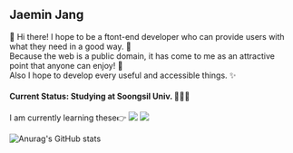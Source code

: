 ## Jaemin Jang
👋 Hi there! I hope to be a ftont-end developer who can provide users with what they need in a good way. 🎨
<br>Because the web is a public domain, it has come to me as an attractive point that anyone can enjoy!  🤗 
<br>Also I hope to develop every useful and accessible things. ✨
#### Current Status: Studying at Soongsil Univ. 👩‍💻🌱
I am currently learning these👉 <img src="https://img.shields.io/badge/HTML5-E34F26?style=flat-square&logo=HTML5&logoColor=white"/> <img src="https://img.shields.io/badge/CSS3-1572B6?style=flat-square&logo=CSS3&logoColor=white"/>

![Anurag's GitHub stats](https://github-readme-stats.vercel.app/api?username=liverue&show_icons=true&theme=radical)

<!--
**liverue/liverue** is a ✨ _special_ ✨ repository because its `README.md` (this file) appears on your GitHub profile.

Here are some ideas to get you started:

- 🔭 I’m currently working on ...
- 🌱 I’m currently learning ...
- 👯 I’m looking to collaborate on ...
- 🤔 I’m looking for help with ...
- 💬 Ask me about ...
- 📫 How to reach me: ...
- 😄 Pronouns: ...
- ⚡ Fun fact: ...
-->

